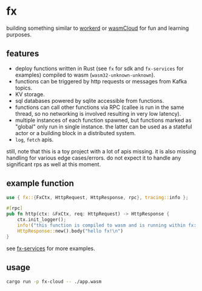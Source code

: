 # fx

building something similar to [workerd](https://github.com/cloudflare/workerd) or [wasmCloud](https://github.com/wasmCloud/wasmCloud) for fun and learning purposes.

## features

- deploy functions written in Rust (see `fx` for sdk and `fx-services` for examples) compiled to wasm (`wasm32-unknown-unknown`).
- functions can be triggered by http requests or messages from Kafka topics.
- KV storage.
- sql databases powered by sqlite accessible from functions.
- functions can call other functions via RPC (callee is run in the same thread, so no networking is involved resulting in very low latency).
- multiple instances of each function spawned, but functions marked as "global" only run in single instance. the latter can be used as a stateful actor or a building block in a distributed system.
- `log`, `fetch` apis.

still, note that this is a toy project with a lot of apis missing. it is also missing handling for various edge cases/errors. do not expect it to handle any significant rps as well at this moment.

## example function

```rust
use { fx::{FxCtx, HttpRequest, HttpResponse, rpc}, tracing::info };

#[rpc]
pub fn http(ctx: &FxCtx, req: HttpRequest) -> HttpResponse {
    ctx.init_logger();
    info!("this function is compiled to wasm and is running within fx: {}", req.url);
    HttpResponse::new().body("hello fx!\n")
}
```

see [fx-services](./fx-services) for more examples.

## usage

```bash
cargo run -p fx-cloud -- ./app.wasm
```
